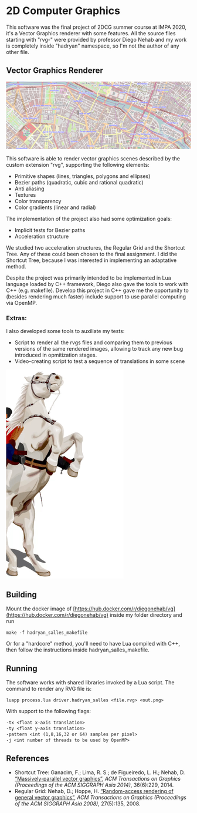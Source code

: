 # 2D Computer Graphics
This software was the final project of 2DCG summer course at IMPA 2020, it's a Vector Graphics renderer with some features. 
All the source files starting with "rvg-" were provided by professor Diego Nehab and my work is completely inside "hadryan" namespace, so I'm not the author of any other file.

## Vector Graphics Renderer

![alt text](https://github.com/hadryans/CG2D-IMPA/blob/master/pngs/paris.png)

This software is able to render vector graphics scenes described by the custom extension "rvg", supporting the following elements:

- Primitive shapes (lines, triangles, polygons and ellipses)
- Bezier paths (quadratic, cubic and rational quadratic)
- Anti aliasing
- Textures
- Color transparency
- Color gradients (linear and radial)

The implementation of the project also had some optimization goals:

- Implicit tests for Bezier paths
- Acceleration structure

We studied two acceleration structures, the Regular Grid and the Shortcut Tree. Any of these could been chosen to the final assignment. I did the Shortcut Tree, because I was interested in implementing an adaptative method.

Despite the project was primarily intended to be implemented in Lua language loaded by C++ framework, Diego also gave the tools to work with C++ (e.g. makefile). Develop this project in C++ gave me the opportunity to (besides rendering much faster) include support to use parallel computing via OpenMP.

### Extras:
I also developed some tools to auxiliate my tests:
- Script to render all the rvgs files and comparing them to previous versions of the same rendered images, allowing to track any new bug introduced in opmitization stages.
- Video-creating script to test a sequence of translations in some scene

![Alt Text](https://github.com/hadryans/CG2D-IMPA/blob/master/pngs/output.gif)

## Building

Mount the docker image of [https://hub.docker.com/r/diegonehab/vg](https://hub.docker.com/r/diegonehab/vg) inside my folder directory and run

	make -f hadryan_salles_makefile

Or for a "hardcore" method, you'll need to have Lua compiled with C++, then follow the instructions inside hadryan_salles_makefile.

## Running 
The software works with shared libraries invoked by a Lua script. The command to render any RVG file is:

	luapp process.lua driver.hadryan_salles <file.rvg> <out.png> 

With support to the following flags:

	-tx <float x-axis translation>
	-ty <float y-axis translation>
	-pattern <int (1,8,16,32 or 64) samples per pixel>
	-j <int number of threads to be used by OpenMP>

## References
- Shortcut Tree: Ganacim, F.; Lima, R. S.; de Figueiredo, L. H.; Nehab, D. [“Massively-parallel vector graphics”](http://www.impa.br/~diego/publications/GanEtAl14.pdf), _ACM Transactions on Graphics (Proceedings of the ACM SIGGRAPH Asia 2014)_, 36(6):229, 2014.
- Regular Grid: Nehab, D.; Hoppe, H. [“Random-access rendering of general vector graphics”](http://www.impa.br/~diego/publications/NehHop08.pdf), _ACM Transactions on Graphics (Proceedings of the ACM SIGGRAPH Asia 2008)_, 27(5):135, 2008.
